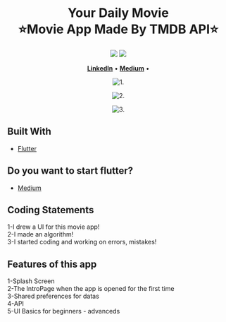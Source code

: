 <h1 align="center" style="border-bottom: none">
    <b>
        <a>Your Daily Movie</a></br>
    </b>
    ⭐️Movie App Made By TMDB API⭐️ <br>
</h1>

<p align="center">
<a href="https://github.com/bora399/your_daily_movie"><img src="https://img.shields.io/github/stars/bora399/your_daily_movie.svg?style=flat&logo=github&colorB=deeppink&label=stars"></a>
<a href="https://github.com/bora399/your_daily_movie"><img src="https://img.shields.io/github/forks/bora399/your_daily_movie.svg"></a>
</p>

<p align="center">
    <a href="https://www.linkedin.com/in/bora-saltık-14314820b/"><b>LinkedIn</b></a> •
    <a href="https://medium.com/@borasaltik"><b>Medium</b></a> •
</p>

<p align="center"><img src="https://user-images.githubusercontent.com/65406368/179404557-c2ee1bd6-748e-4b8e-a681-d75b40e9009e.png" alt="1."/></p>
<p align="center"><img src="https://user-images.githubusercontent.com/65406368/179404562-cc646719-f83e-4dbd-b80d-8ff2b4546120.png" alt="2."/></p>
<p align="center"><img src="https://user-images.githubusercontent.com/65406368/179404565-5f418516-fa4e-44b5-9081-07897188bb7d.png" alt="3."/></p>


## Built With

* [Flutter](https://flutter.dev/)

## Do you want to start flutter?

* [Medium](https://medium.com/@borasaltik/flutter-başlangıç-rehberi-df0d66cee54c)

## Coding Statements
1-I drew a UI for this movie app!
</br>
2-I made an algorithm!
</br>
3-I started coding and working on errors, mistakes!

## Features of this app
1-Splash Screen
</br>
2-The IntroPage when the app is opened for the first time
</br>
3-Shared preferences for datas
</br>
4-API
</br>
5-UI Basics for beginners - advanceds
